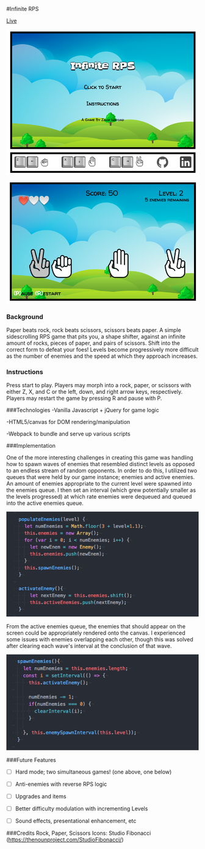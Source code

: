 #Infinite RPS

[Live](https://zach-haddad.github.io/InfiniteRPS/ "Live")

![title](/assets/screenshots/title.png)

![action](/assets/screenshots/action.png)

### Background
Paper beats rock, rock beats scissors, scissors beats paper.  A simple sidescrolling RPS game that pits you, a shape shifter, against an infinite amount of rocks, pieces of paper, and pairs of scissors.  Shift into the correct form to defeat your foes!  Levels become progressively more difficult as the number of enemies and the speed at which they approach increases.

### Instructions
Press start to play.  Players may morph into a rock, paper, or scissors with either Z, X, and C or the left, down, and right arrow keys, respectively.  Players may restart the game by pressing R and pause with P.

###Technologies
-Vanilla Javascript + jQuery for game logic

-HTML5/canvas for DOM rendering/manipulation

-Webpack to bundle and serve up various scripts

###Implementation

One of the more interesting challenges in creating this game was handling how to spawn waves of enemies that resembled distinct levels as opposed to an endless stream of random opponents.  In order to do this, I utilized two queues that were held by our game instance; enemies and active enemies.  An amount of enemies appropriate to the current level were spawned into the enemies queue.  I then set an interval (which grew potentially smaller as the levels progressed) at which rate enemies were dequeued and queued into the active enemies queue.

![spawn1](/assets/screenshots/spawn1.png)

From the active enemies queue, the enemies that should appear on the screen could be appropriately rendered onto the canvas.  I experienced some issues with enemies overlapping each other, though this was solved after clearing each wave's interval at the conclusion of that wave.

![spawn2](/assets/screenshots/spawn2.png)


###Future Features
- [ ] Hard mode; two simultaneous games! (one above, one below)
- [ ] Anti-enemies with reverse RPS logic
- [ ] Upgrades and items
- [ ] Better difficulty modulation with incrementing Levels
- [ ] Sound effects, presentational enhancement, etc


###Credits
Rock, Paper, Scissors Icons: Studio Fibonacci (https://thenounproject.com/StudioFibonacci/)
